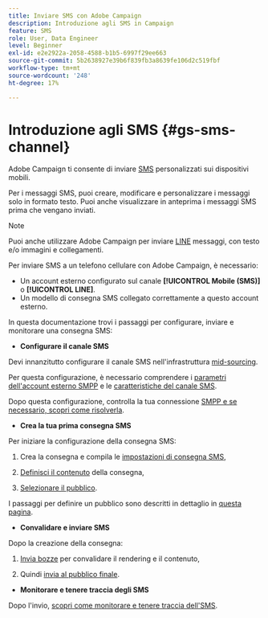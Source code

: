 ```yaml
---
title: Inviare SMS con Adobe Campaign
description: Introduzione agli SMS in Campaign
feature: SMS
role: User, Data Engineer
level: Beginner
exl-id: e2e2922a-2058-4588-b1b5-6997f29ee663
source-git-commit: 5b2638927e39b6f839fb3a8639fe106d2c519fbf
workflow-type: tm+mt
source-wordcount: '248'
ht-degree: 17%

---
```


# Introduzione agli SMS {#gs-sms-channel}

Adobe Campaign ti consente di inviare [SMS](../send/sms/sms.md) personalizzati sui dispositivi mobili.

Per i messaggi SMS, puoi creare, modificare e personalizzare i messaggi solo in formato testo. Puoi anche visualizzare in anteprima i messaggi SMS prima che vengano inviati.

>[!NOTE]
>
>Puoi anche utilizzare Adobe Campaign per inviare [LINE](../send/line.md) messaggi, con testo e/o immagini e collegamenti.

Per inviare SMS a un telefono cellulare con Adobe Campaign, è necessario:

* Un account esterno configurato sul canale **[!UICONTROL Mobile (SMS)]** o **[!UICONTROL LINE]**.
* Un modello di consegna SMS collegato correttamente a questo account esterno.

In questa documentazione trovi i passaggi per configurare, inviare e monitorare una consegna SMS:

* **Configurare il canale SMS**

Devi innanzitutto configurare il canale SMS nell&#39;infrastruttura [mid-sourcing](sms-mid-sourcing.md).

<!--The steps depend on the platform: either you have [a standalone instance](sms-standalone-instance.md) or you are in [a mid-sourcing infrastructure](sms-mid-sourcing.md).-->

Per questa configurazione, è necessario comprendere i [parametri dell&#39;account esterno SMPP](smpp-external-account.md) e le [caratteristiche del canale SMS](sms-channel.md).

Dopo questa configurazione, controlla la tua connessione [SMPP e se necessario, scopri come risolverla](smpp-connection.md).

* **Crea la tua prima consegna SMS**

Per iniziare la configurazione della consegna SMS:

1. Crea la consegna e compila le [impostazioni di consegna SMS](sms-delivery-settings.md),

1. [Definisci il contenuto](sms-content.md) della consegna,

1. [Selezionare il pubblico](sms-audience.md).

I passaggi per definire un pubblico sono descritti in dettaglio in [questa pagina](../../audiences/create-audiences.md).

* **Convalidare e inviare SMS**

Dopo la creazione della consegna:

1. [Invia bozze](sms-proofs.md) per convalidare il rendering e il contenuto,

1. Quindi [invia al pubblico finale](sms-send.md).

* **Monitorare e tenere traccia degli SMS**

Dopo l&#39;invio, [scopri come monitorare e tenere traccia dell&#39;SMS](sms-monitor.md).
